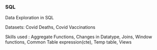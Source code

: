 ### SQL

Data Exploration in SQL 

Datasets: Covid Deaths, Covid Vaccinations

Skills used : Aggregate Functions, Changes in Datatype, Joins, Window functions, Common Table expression(cte), Temp table, Views

